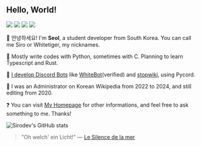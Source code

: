 ## Hello, World!

<a href="https://stella.place/@sirodev" target="_blank"><img src="https://img.shields.io/badge/@sirodev@stella.place-545BAC?style=flat-square&logo=misskey&logoColor=8378D4"/></a>
<a href="mailto:admin@whitet.dev" target="_blank"><img src="https://img.shields.io/badge/admin@whitet.dev-EA4335?style=flat-square&logo=gmail&logoColor=ffffff"/></a>
<a href="https://discordapp.com/users/763422064794796042" target="_blank"><img src="https://img.shields.io/badge/@sirodev-5865F2?style=flat-square&logo=discord&logoColor=ffffff"/></a>
<a href="https://ko.wikipedia.org/wiki/%EC%82%AC%EC%9A%A9%EC%9E%90:Whitetiger" target="_blank"><img src="https://img.shields.io/badge/[[User:Whitetiger]]-f8f8f8?style=flat-square&logo=Wikipedia&logoColor=000000"/></a>

👋 안녕하세요! I'm **Seol**, a student developer from South Korea. You can call me Siro or Whitetiger, my nicknames.

📔 Mostly write codes with Python, sometimes with C. Planning to learn Typescript and Rust.

🤖 [I develop Discord Bots](https://discord.gg/EEbNMAd9vv) like [WhiteBot](https://github.com/whitetiger0423/WhiteBot)(verified) and [stopwiki](https://github.com/whitetiger0423/stopwiki), using Pycord.

💾 I was an Administrator on Korean Wikipedia from 2022 to 2024, and still editing from 2020.

❓ You can visit [My Homepage](https://whitet.dev) for other informations, and feel free to ask something to me. Thanks!

![Sirodev's GitHub stats](https://github-readme-stats.vercel.app/api?username=Whitetiger0423&show_icons=true&theme=graywhite)

> "Oh welch' ein Licht!" — [Le Silence de la mer](https://en.wikipedia.org/wiki/Le_Silence_de_la_mer)
